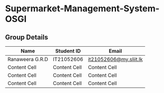 # Supermarket-Management-System-OSGI


## Group Details

| Name          | Student ID    | Email         |
| ------------- | ------------- | ------------- |
| Ranaweera G.R.D | IT21052606  | it21052606@my.sliit.lk |
| Content Cell  | Content Cell  | Content Cell  |
| Content Cell  | Content Cell  | Content Cell  |
| Content Cell  | Content Cell  | Content Cell  |
